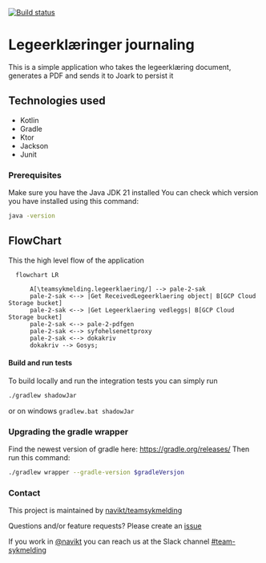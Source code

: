 [![Build status](https://github.com/navikt/pale-2-sak/workflows/Deploy%20to%20dev%20and%20prod/badge.svg)](https://github.com/navikt/pale-2-sak/workflows/Deploy%20to%20dev%20and%20prod/badge.svg)

# Legeerklæringer journaling
This is a simple application who takes the legeerklæring document, generates a PDF and sends it to Joark to
persist it

## Technologies used
* Kotlin
* Gradle
* Ktor
* Jackson
* Junit

### Prerequisites
Make sure you have the Java JDK 21 installed
You can check which version you have installed using this command:
``` bash
java -version
```

## FlowChart
This the high level flow of the application
```mermaid
  flowchart LR
        
      A[\teamsykmelding.legeerklaering/] --> pale-2-sak
      pale-2-sak <--> |Get ReceivedLegeerklaering object| B[GCP Cloud Storage bucket]
      pale-2-sak <--> |Get Legeerklaering vedleggs| B[GCP Cloud Storage bucket]
      pale-2-sak <--> pale-2-pdfgen
      pale-2-sak <--> syfohelsenettproxy
      pale-2-sak <--> dokakriv
      dokakriv --> Gosys;
```

#### Build and run tests
To build locally and run the integration tests you can simply run
``` bash
./gradlew shadowJar
 ```
or on windows 
`gradlew.bat shadowJar`

### Upgrading the gradle wrapper
Find the newest version of gradle here: https://gradle.org/releases/ Then run this command:

``` bash
./gradlew wrapper --gradle-version $gradleVersjon
```

### Contact

This project is maintained by [navikt/teamsykmelding](CODEOWNERS)

Questions and/or feature requests? Please create an [issue](https://github.com/navikt/pale-2-sak/issues)

If you work in [@navikt](https://github.com/navikt) you can reach us at the Slack
channel [#team-sykmelding](https://nav-it.slack.com/archives/CMA3XV997)